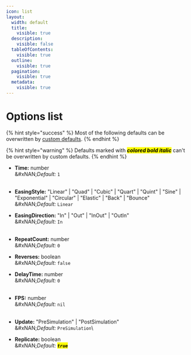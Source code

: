 ```yaml
---
icon: list
layout:
  width: default
  title:
    visible: true
  description:
    visible: false
  tableOfContents:
    visible: true
  outline:
    visible: true
  pagination:
    visible: true
  metadata:
    visible: true
---
```


# Options list

{% hint style="success" %}
Most of the following defaults can be overwritten by [custom defaults](custom-defaults.md).
{% endhint %}

{% hint style="warning" %}
Defaults marked with _<mark style="color:$warning;">**colored bold italic**</mark>_ can't be overwritten by custom defaults.
{% endhint %}



* **Time:** number\
  &#xNAN;_&#x44;efault:_ `1`\
  ​
* **EasingStyle:** "Linear" | "Quad" | "Cubic" | "Quart" | "Quint" | "Sine" | "Exponential" | "Circular" | "Elastic" | "Back" | "Bounce"\
  &#xNAN;_&#x44;efault:_ `Linear`
* **EasingDirection:** "In" | "Out" | "InOut" | "OutIn"\
  &#xNAN;_&#x44;efault:_ `In`\
  ​
* **RepeatCount:** number\
  &#xNAN;_&#x44;efault:_ `0`
* **Reverses:** boolean\
  &#xNAN;_&#x44;efault:_ `false`
* **DelayTime:** number\
  &#xNAN;_&#x44;efault:_ `0`\
  ​
* **FPS:** number\
  &#xNAN;_&#x44;efault:_ `nil`\
  ​
* **Update:** "PreSimulation" | "PostSimulation"\
  &#xNAN;_&#x44;efault:_ `PreSimulation`\

* **Replicate:** boolean\
  &#xNAN;_&#x44;efault: <mark style="color:$warning;">**`true`**</mark>_
